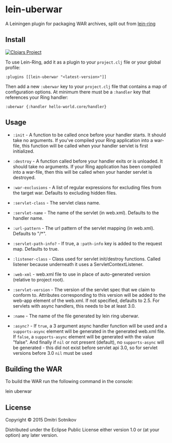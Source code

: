 # lein-uberwar

A Leiningen plugin for packaging WAR archives, split out from [lein-ring](https://github.com/weavejester/lein-ring)

## Install

[![Clojars Project](https://img.shields.io/clojars/v/lein-uberwar.svg)](https://clojars.org/lein-uberwar)

To use Lein-Ring, add it as a plugin to your `project.clj` file or
your global profile:

    :plugins [[lein-uberwar "<latest-version>"]]

Then add a new `:uberwar` key to your `project.clj` file that contains a
map of configuration options. At minimum there must be a `:handler`
key that references your Ring handler:

    :uberwar {:handler hello-world.core/handler}

## Usage


* `:init` -
  A function to be called once before your handler starts. It should
  take no arguments. If you've compiled your Ring application into a
  war-file, this function will be called when your handler servlet is
  first initialized.

* `:destroy` -
  A function called before your handler exits or is unloaded. It
  should take no arguments. If your Ring application has been compiled
  into a war-file, then this will be called when your hander servlet
  is destroyed.

* `:war-exclusions` -
  A list of regular expressions for excluding files from the target
  war. Defaults to excluding hidden files.

* `:servlet-class` -
  The servlet class name.

* `:servlet-name` -
  The name of the servlet (in web.xml). Defaults to the handler name.

* `:url-pattern` -
  The url pattern of the servlet mapping (in web.xml). Defaults to "/*".

* `:servlet-path-info?` -
  If true, a `:path-info` key is added to the request map. Defaults to true.

* `:listener-class` -
  Class used for servlet init/destroy functions. Called listener
  because underneath it uses a ServletContextListener.

* `:web-xml` -
  web.xml file to use in place of auto-generated version (relative to project root).

* `:servlet-version` -
  The version of the servlet spec that we claim to conform
  to. Attributes corresponding to this version will be added to the
  web-app element of the web.xml. If not specified, defaults to 2.5.
  For servlets with async handlers, this needs to be at least 3.0.

* `:name` -
  The name of the file generated by lein ring uberwar.

* `:async?` -
  If `true`, a 3 argument async handler function will be used
  and a `supports-async` element will be generated in the generated
  web.xml file.  If `false`, a `supports-async` element will be generated
  with the value "false".  And finally if `nil` or not present (default),
  no `supports-async` will be generated - this did not exist
  before servlet api 3.0, so for servlet versions before 3.0
  `nil` must be used


## Building the WAR

To build the WAR run the following command in the console:

   lein uberwar

## License

Copyright © 2015 Dmitri Sotnikov

Distributed under the Eclipse Public License either version 1.0 or (at
your option) any later version.
